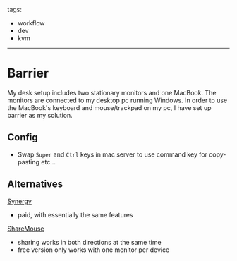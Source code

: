 tags:
  - workflow
  - dev
  - kvm
---

# Barrier
My desk setup includes two stationary monitors and one MacBook. The monitors are connected to my desktop pc running Windows.
In order to use the MacBook's keyboard and mouse/trackpad on my pc, I have set up barrier as my solution.

## Config

- Swap `Super` and `Ctrl` keys in mac server to use command key for copy-pasting etc...

## Alternatives

[Synergy]()
- paid, with essentially the same features

[ShareMouse]()
- sharing works in both directions at the same time
- free version only works with one monitor per device
